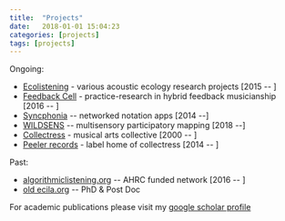 ```yaml
---
title:  "Projects"
date:   2018-01-01 15:04:23
categories: [projects]
tags: [projects]
---
```



Ongoing:
- [Ecolistening](http://ecolistening.org/) - various acoustic ecology research projects [2015 -- ]
- [Feedback Cell](http://feedbackcell.info/) - practice-research in hybrid feedback musicianship [2016 -- ]
- [Syncphonia](http://syncphonia.co.uk/) -- networked notation apps [2014 --]
- [WILDSENS](https://arcticresearch.wordpress.com/category/blogs-from-the-field/wildsens-mapping-the-wild/) --  multisensory participatory mapping [2018 --]
- [Collectress](http://collectress.co.uk/) - musical arts collective [2000 -- ]
- [Peeler records](https://peelerrecords.bandcamp.com/) - label home of collectress [2014 -- ]


Past:
- [algorithmiclistening.org](http://algorithmiclistening.org/) -- AHRC funded network [2016 -- ]
- [old ecila.org](https://archive.ecila.org/index.html) -- PhD & Post Doc

For academic publications please visit my [google scholar profile](https://scholar.google.co.uk/citations?hl=en&user=uvFGFagAAAAJ&sortby=pubdate&view_op=list_works&gmla=AJsN-F5aAnJwMktyfn6KQUQa97rXYiKGR-k6E-MMHbZuoaFUzG5iYE7aLbH871w2wuXAybU0hg6jIb0yD03ou66lAk64YyocanXrk2O8yOM5RaUG0QQnHa0)
